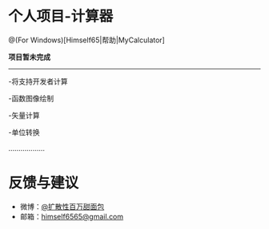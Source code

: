 # 个人项目-计算器
@(For Windows)[Himself65|帮助|MyCalculator]

**项目暂未完成**

-------------------
-将支持开发者计算

-函数图像绘制

-矢量计算

-单位转换

………………
# 反馈与建议
- 微博：[@扩散性百万甜面包](http://weibo.com/2993796532)
- 邮箱：<himself6565@gmail.com>
